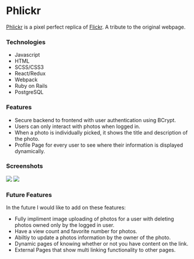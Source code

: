 # Phlickr

[Phlickr](https://phlickr-clone.herokuapp.com/#/) is a pixel perfect replica of [Flickr](https://www.flickr.com/). A tribute to the original webpage.
### Technologies

* Javascript
* HTML
* SCSS/CSS3
* React/Redux
* Webpack
* Ruby on Rails
* PostgreSQL

### Features

 * Secure backend to frontend with user authentication using BCrypt.
 * Users can only interact with photos when logged in.
 * When a photo is individually picked, it shows the title and description of the photo.
 * Profile Page for every user to see where their information is displayed dynamically.
 
### Screenshots

<img src="https://phlickr-clone-seed.s3-us-west-1.amazonaws.com/screenshots/D2C711AE-E7A6-4B12-BBDF-35717AFE1845_1_105_c.jpeg"/>

<img src="https://phlickr-clone-seed.s3-us-west-1.amazonaws.com/screenshots/91ADC8FA-00B4-41A0-AC0E-2A7A1855B8ED_1_105_c.jpeg"/>

### Future Features

In the future I would like to add on these features:

 * Fully impliment image uploading of photos for a user with deleting photos owned only by the logged in user.
 * Have a view count and favorite number for photos.
 * Abiltiy to update a photos information by the owner of the photo.
 * Dynamic pages of knowing whether or not you have content on the link.
 * External Pages that show multi linking functionality to other pages.
